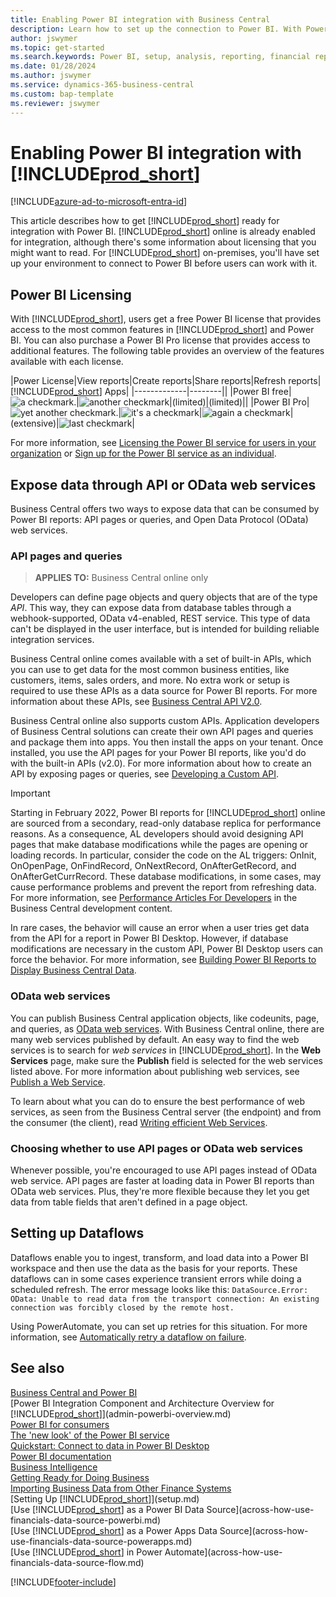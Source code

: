 ```yaml
---
title: Enabling Power BI integration with Business Central
description: Learn how to set up the connection to Power BI. With Power BI reports, you can get insights, business intelligence, and KPIs from your Business Central data.
author: jswymer
ms.topic: get-started
ms.search.keywords: Power BI, setup, analysis, reporting, financial report, business intelligence, KPI
ms.date: 01/28/2024
ms.author: jswymer
ms.service: dynamics-365-business-central
ms.custom: bap-template
ms.reviewer: jswymer
---
```

# Enabling Power BI integration with [!INCLUDE[prod_short](includes/prod_short.md)]

[!INCLUDE[azure-ad-to-microsoft-entra-id](~/../shared-content/shared/azure-ad-to-microsoft-entra-id.md)]

This article describes how to get [!INCLUDE[prod_short](includes/prod_short.md)] ready for integration with Power BI. [!INCLUDE[prod_short](includes/prod_short.md)] online is already enabled for integration, although there's some information about licensing that you might want to read. For [!INCLUDE[prod_short](includes/prod_short.md)] on-premises, you'll have set up your environment to connect to Power BI before users can work with it.

## <a name="license"></a>Power BI Licensing

With [!INCLUDE[prod_short](includes/prod_short.md)], users get a free Power BI license that provides access to the most common features in [!INCLUDE[prod_short](includes/prod_short.md)] and Power BI. You can also purchase a Power BI Pro license that provides access to additional features. The following table provides an overview of the features available with each license.

|Power License|View reports|Create reports|Share reports|Refresh reports| [!INCLUDE[prod_short](includes/prod_short.md)] Apps|
|-------------|--------||
|Power BI free|![a checkmark.](media/check.png)|![another checkmark](media/check.png)|(limited)|(limited)||
|Power BI Pro|![yet another checkmark.](media/check.png)|![it's a checkmark](media/check.png)|![again a checkmark](media/check.png)|(extensive)|![last checkmark](media/check.png)|

For more information, see [Licensing the Power BI service for users in your organization](/power-bi/admin/service-admin-licensing-organization) or [Sign up for the Power BI service as an individual](/power-bi/fundamentals/service-self-service-signup-for-power-bi).

## <a name="exposedata"></a>Expose data through API or OData web services

Business Central offers two ways to expose data that can be consumed by Power BI reports: API pages or queries, and Open Data Protocol (OData) web services.

### API pages and queries

> **APPLIES TO:** Business Central online only

Developers can define page objects and query objects that are of the type *API*. This way, they can expose data from database tables through a webhook-supported, OData v4-enabled, REST service. This type of data can't be displayed in the user interface, but is intended for building reliable integration services.

Business Central online comes available with a set of built-in APIs, which you can use to get data for the most common business entities, like customers, items, sales orders, and more. No extra work or setup is required to use these APIs as a data source for Power BI reports. For more information about these APIs, see [Business Central API V2.0](/dynamics365/business-central/dev-itpro/api-reference/v2.0/).

Business Central online also supports custom APIs. Application developers of Business Central solutions can create their own API pages and queries and package them into apps. You then install the apps on your tenant. Once installed, you use the API pages for your Power BI reports, like you'd do with the built-in APIs (v2.0). For more information about how to create an API by exposing pages or queries, see [Developing a Custom API](/dynamics365/business-central/dev-itpro/developer/devenv-develop-custom-api).

> [!IMPORTANT]
> Starting in February 2022, Power BI reports for [!INCLUDE[prod_short](includes/prod_short.md)] online are sourced from a secondary, read-only database replica for performance reasons. As a consequence, AL developers should avoid designing API pages that make database modifications while the pages are opening or loading records. In particular, consider the code on the AL triggers: OnInit, OnOpenPage, OnFindRecord, OnNextRecord, OnAfterGetRecord, and OnAfterGetCurrRecord. These database modifications, in some cases, may cause performance problems and prevent the report from refreshing data. For more information, see [Performance Articles For Developers](/dynamics365/business-central/dev-itpro/performance/performance-developer?branch=main#writing-efficient-web-services) in the Business Central development content.
>
> In rare cases, the behavior will cause an error when a user tries get data from the API for a report in Power BI Desktop. However, if database modifications are necessary in the custom API, Power BI Desktop users can force the behavior. For more information, see [Building Power BI Reports to Display Business Central Data](across-how-use-financials-data-source-powerbi.md#fixing-problems).

### OData web services

You can publish Business Central application objects, like codeunits, page, and queries, as [OData web services](/dynamics365/business-central/dev-itpro/webservices/odata-web-services). With Business Central online, there are many web services published by default. An easy way to find the web services is to search for *web services* in [!INCLUDE[prod_short](includes/prod_short.md)]. In the **Web Services** page, make sure the **Publish** field is selected for the web services listed above. For more information about publishing web services, see [Publish a Web Service](across-how-publish-web-service.md).

To learn about what you can do to ensure the best performance of web services, as seen from the Business Central server (the endpoint) and from the consumer (the client), read [Writing efficient Web Services](/dynamics365/business-central/dev-itpro/performance/performance-developer#writing-efficient-web-services).

### Choosing whether to use API pages or OData web services

Whenever possible, you're encouraged to use API pages instead of OData web service. API pages are faster at loading data in Power BI reports than OData web services. Plus, they're more flexible because they let you get data from table fields that aren't defined in a page object.

<!--## <a name="setup"></a>Set up [!INCLUDE[prod_short](includes/prod_short.md)] on-premises for Power BI integration

This section explains the requirements for a [!INCLUDE[prod_short](includes/prod_short.md)] on-premises deployment to integrate with Power BI.

1. Configure either [NavUserPassword](/dynamics365/business-central/dev-itpro/administration/authenticating-users-with-navuserpassword) or [Microsoft Entra ID](/dynamics365/business-central/dev-itpro/administration/authenticating-users-with-azure-ad-overview) as the authentication method for the deployment.  
    
    > [!NOTE]
    > Power BI integration doesn't support Windows authentication and is not supported on Windows Client.

2. Enable OData web services and the ODataV4 endpoint.

    OData web service must be enabled on the [!INCLUDE[server](includes/server.md)], and OData port opened in firewall. For more information, see [Configuring Business Central Server - OData Web Services](/dynamics365/business-central/dev-itpro/administration/configure-server-instance#ODataServices).

    The local server must be accessible from the Internet.

3. Give [!INCLUDE[prod_short](includes/prod_short.md)] user accounts a web service access key.

    A web service access key is only needed to view [!INCLUDE[prod_short](includes/prod_short.md)] data in Power BI. You can assign a web service access key to each user account. Or instead, create a specific account with a web service access key for use by all users. For more information, see [Web Services Authentication](/dynamics365/business-central/dev-itpro/webservices/web-services-authentication#generate-a-web-service-access-key).

    <!--
    > [!IMPORTANT]
    > With [!INCLUDE[prod_short](../developer/includes/prod_short.md)] online, the use of access keys (Basic Auth) for web service authentication is [deprecated](/dynamics365/business-central/dev-itpro/upgrade/deprecated-features-w1#accesskeys). We recommend that you use OAuth2 instead. For more information, see [Use OAuth to Authorize Business Central Web Services](/dynamics365/business-central/dev-itpro/webservices/authenticate-web-services-using-oauth).-->

<!--4. Create an application registration for [!INCLUDE[prod_short](includes/prod_short.md)] in Microsoft Azure.

    To view Power BI reports embedded in [!INCLUDE[prod_short](includes/prod_short.md)] pages, an application must be registered for [!INCLUDE[prod_short](includes/prod_short.md)] in Microsoft Azure. The registered application needs permission to Power BI services. At a minimum, the app requires  **User.ReadWrite.All** permission. For users to view reports from shared Power BI workspaces, the app requires **Workspace.Read.All** permission. For more information, see [Registering [!INCLUDE[prod_short](includes/prod_short.md)] On-Premises in Microsoft Entra ID for Integrating with Other Services](/dynamics365/business-central/dev-itpro/administration/register-app-azure).

    > [!NOTE]
    > If your deployment uses NavUserPassword authentication, [!INCLUDE[prod_short](includes/prod_short.md)] connects to the same Power BI service for all users. You'll specify this service account as part of registering the application. With Microsoft Entra authentication, [!INCLUDE[prod_short](includes/prod_short.md)] connects to the Power BI service associated with the individual user accounts.

    <!-- Windows authentication can also be used but you can't get data from BC in Power BI -->
<!--5. Make the initial connection from Business Central to Power BI.

    Before end-users can use Power BI in [!INCLUDE[prod_short](includes/prod_short.md)], an Azure application administrator will have to give consent to the Power BI service.

    To make the initial connection, open [!INCLUDE[prod_short](includes/prod_short.md)], and run **Get Started with Power BI** from the Home page. This action will lead you through the consent process, and check your Power BI license. When prompted sign in using an Microsoft Entra admin account. For more information, see [Connect to Power BI - one time only](across-working-with-powerbi.md#connect).-->

## Setting up Dataflows

Dataflows enable you to ingest, transform, and load data into a Power BI workspace and then use the data as the basis for your reports. These dataflows can in some cases experience transient errors while doing a scheduled refresh. The error message looks like this: `DataSource.Error: OData: Unable to read data from the transport connection: An existing connection was forcibly closed by the remote host.` 

Using PowerAutomate, you can set up retries for this situation. For more information, see [Automatically retry a dataflow on failure](/power-query/dataflows/automatically-retry-dataflow).

## See also

[Business Central and Power BI](admin-powerbi.md)  
[Power BI Integration Component and Architecture Overview for [!INCLUDE[prod_short](includes/prod_short.md)]](admin-powerbi-overview.md)  
[Power BI for consumers](/power-bi/consumer/end-user-consumer)  
[The 'new look' of the Power BI service](/power-bi/service-new-look)  
[Quickstart: Connect to data in Power BI Desktop](/power-bi/desktop-quickstart-connect-to-data)  
[Power BI documentation](/power-bi/)  
[Business Intelligence](bi.md)  
[Getting Ready for Doing Business](ui-get-ready-business.md)  
[Importing Business Data from Other Finance Systems](across-import-data-configuration-packages.md)  
[Setting Up [!INCLUDE[prod_short](includes/prod_short.md)]](setup.md)  
[Use [!INCLUDE[prod_short](includes/prod_short.md)] as a Power BI Data Source](across-how-use-financials-data-source-powerbi.md)  
[Use [!INCLUDE[prod_short](includes/prod_short.md)] as a Power Apps Data Source](across-how-use-financials-data-source-powerapps.md)  
[Use [!INCLUDE[prod_short](includes/prod_short.md)] in Power Automate](across-how-use-financials-data-source-flow.md)  




[!INCLUDE[footer-include](includes/footer-banner.md)]
